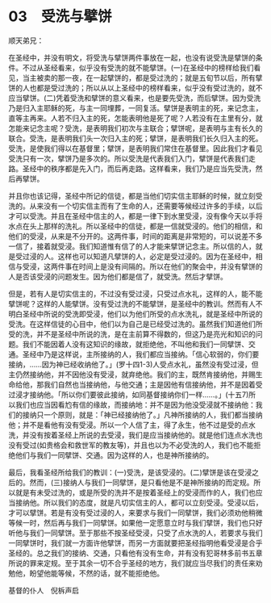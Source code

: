 # 03　受洗与擘饼


顺天弟兄：

在圣经中，并没有明文，将受洗与擘饼两件事放在一起，也没有说受洗是擘饼的条件。不过从圣经看来，似乎没有受洗的就不能擘饼。(一)在圣经中的榜样给我们看见，当主被卖的那一夜，在一起擘饼的，都是受过洗的；就是五旬节以后，所有擘饼的人也都是受过洗的；所以从以上圣经中的榜样看来，似乎没有受过洗的，就不应当擘饼。(二)凭着受洗和擘饼的意义看来，也是要先受洗，而后擘饼。因为受洗乃是归入主耶稣的死，与主一同埋葬，一同复活。擘饼是表明主的死，来记念主，直等主再来。人若不归入主的死，怎能表明他是死了呢？人若没有在主里有分，就怎能来记念主呢？受洗，是表明我们初次与主联合；擘饼呢，是表明与主有长久的联合。受洗，是表明我们头一次归入主的死；擘饼，是表明我们长久归入主的死。受洗，是使我们得以在基督里；擘饼，是表明我们常住在基督里。因此我们才看见受洗只有一次，擘饼乃是多次的。所以受洗是代表我们入门，擘饼是代表我们走路。圣经中的秩序都是先入门，而后再走路。这样看来，我们乃是应当先受洗，然后再擘饼。

并且你也该记得，圣经中所记的信徒，都是当他们切实信主耶稣的时候，就立刻受洗的。从来没有一个切实信主而有了生命的人，还需要等候经过许多的手续，以后才可以受洗。并且在圣经中信主的人，都是一律下到水里受浸，没有像今天以手将水点在头上那样的洗礼。所以圣经中的信徒，都是一信就受浸的。他们的相信，和他们的受浸，从来是不分开的。这两件事，时间的距离是非常短的，可以说差不多一信了，接着就受浸。我们知道惟有信了的人才能来擘饼记念主。所以信的人，就是受过浸的人。这样也可以知道凡擘饼的人，必定是受过浸的。因为在圣经中，相信与受浸，这两件事在时间上是没有间隔的。所以在他们的聚会中，并没有擘饼的人是否该受浸的问题发生。因为他们都是信了，就受洗。然后才擘饼。

但是，若有人是切实信主的，不过没有受过浸，只受过点水礼，这样的人，能不能擘饼呢？这样的人能擘饼。没有受过洗的不能擘饼，是圣经中的教训。然而有人不明白圣经中所说的受洗即受浸，他们以为他们所受的点水洗礼，就是圣经中所说的受洗。在这样信徒的心目中，他们以为自己是已经受过洗的。虽然我们知道他们所受的洗，并不是圣经中所说的洗，是在主前算不得数的，但这乃是亮光和知识的问题。我们不能因着人没有这知识的缘故，就拒绝他，不叫他和我们一同擘饼、交通。圣经中乃是这样说，主所接纳的人，我们都应当接纳。「信心软弱的，你们要接纳，……因为神已经收纳他了。」(罗十四1-3)人受点水礼，虽然没有受过浸，但主仍然接纳他，并不因他没有受浸，就弃绝他。我们的主，既然肯接纳他，并赐生命给他，那我们自然也当接纳他，与他交通；主是因他有信接纳他，并不是因着受过浸才接纳他。「所以你们要彼此接纳，如同基督接纳你们一样……。」(十五7)所以我们也应当因看尥有信的缘故，而接纳地：并不是因为他没受浸就不接纳他：我们的接纳只一个原则，就是：「神已经接纳他了。」凡神所接纳的人，我们都当接纳他；并不是看他有没有受浸。所以一个人信了主，得了永生，他不过是受的点水洗，并没有按着圣经上所说的去受浸，我们是应当接纳他的。就是他们连点水洗也没有受过(如贵格会和救世军的教友等)，并且也以为不必受洗的人，我们也不能拒绝他们与我们一同擘饼、交通。因为这样的人，也是神所接纳的。

最后，我看圣经所给我们的教训：(一)受洗，是该受浸的。(二)擘饼是该在受浸之后的。然而，(三)接纳人与我们一同擘饼，是只看他是不是神所接纳的而定规。所以就是有未受过洗的，或是所受的洗并不是按着圣经上的受浸而作的人，我们也应当接纳他。所以我们的态度，就是凡切实信主的人，都可以立刻受浸。受浸以后，才可以擘饼。若是有没有受过浸的人，来要求与我们一同擘饼，我们必须劝他稍微等候一时，然后再与我们一同擘饼。如果他一定愿意立时与我们擘饼，我们也只好听他与我们一同擘饼。至于那些不按圣经受浸，只受了点水洗的人，若要求与我们一同擘饼时，我们就一方面许他擘饼，而另一方面就要把圣经指明他看受浸是合乎圣经的。总之我们的接纳、交通，只看他有没有生命，并有没有犯哥林多前书五章所说的罪来定规。至于其余一切不合乎圣经的地方，我们就应当尽我们的责任来劝勉他，盼望他能等候，不然的话，就不能拒绝他。

基督的仆人　倪柝声启

